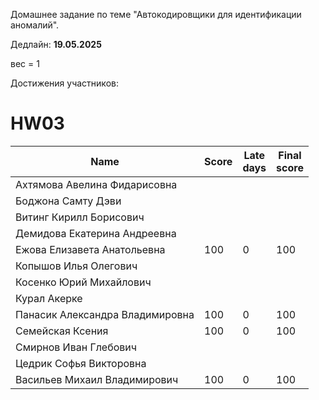 Домашнее задание по теме "Автокодировщики для идентификации аномалий".

Дедлайн: **19.05.2025**

вес = 1

Достижения участников:

# HW03

| Name               | Score | Late<br>days                 | Final<br>score |
| ------------------ | ----- | ---------------------------- | -------------- |
| Ахтямова  Авелина Фидарисовна    |       |              |                |
| Боджона Самту  Дэви              |       |              |                |
| Витинг Кирилл  Борисович         |       |              |                |
| Демидова  Екатерина Андреевна    |       |              |                |
| Ежова  Елизавета Анатольевна     | 100 | 0 | 100 |
| Копышов Илья  Олегович           |       |              |                |
| Косенко Юрий  Михайлович         |       |              |                |
| Курал Акерке                     |       |              |                |
| Панасик  Александра Владимировна | 100 | 0 | 100 |
| Семейская  Ксения                | 100 | 0 | 100 |
| Смирнов Иван  Глебович           |       |              |                |
| Цедрик  Софья Викторовна         |       |              |                |
| Васильев Михаил Владимирович | 100 | 0 | 100 |

